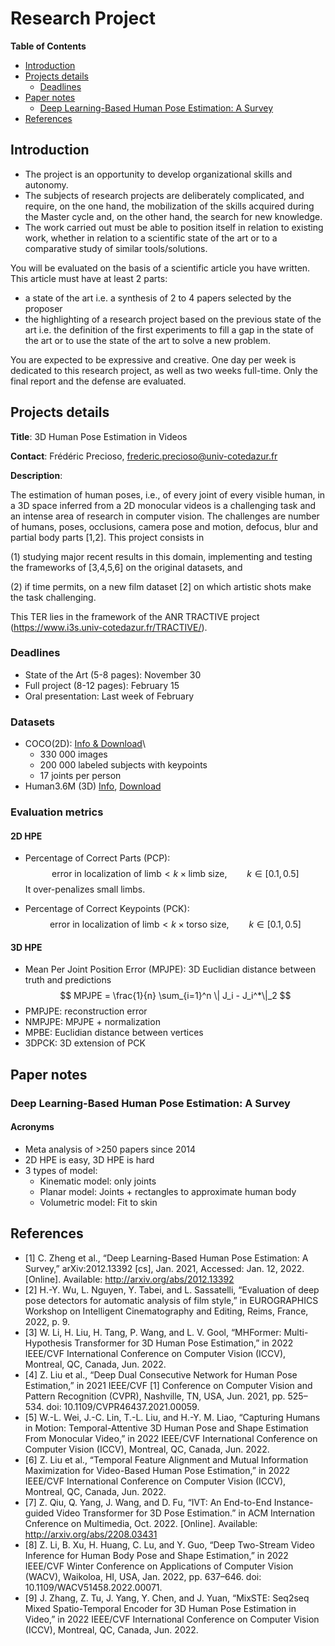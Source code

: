 # Research Project
<!-- START doctoc generated TOC please keep comment here to allow auto update -->
<!-- DON'T EDIT THIS SECTION, INSTEAD RE-RUN doctoc TO UPDATE -->
**Table of Contents**

- [Introduction](#introduction)
- [Projects details](#projects-details)
  - [Deadlines](#deadlines)
- [Paper notes](#paper-notes)
  - [Deep Learning-Based Human Pose Estimation: A Survey](#deep-learning-based-human-pose-estimation-a-survey)
- [References](#references)

<!-- END doctoc generated TOC please keep comment here to allow auto update -->



## Introduction

- The project is an opportunity to develop organizational skills and autonomy.
- The subjects of research projects are deliberately complicated, and require, on the one hand, the
mobilization of the skills acquired during the Master cycle and, on the other hand, the search for
new knowledge.
- The work carried out must be able to position itself in relation to existing work, whether in
relation to a scientific state of the art or to a comparative study of similar tools/solutions.

You will be evaluated on the basis of a scientific article you have written. This article must have at least 2 parts:
- a state of the art i.e. a synthesis of 2 to 4 papers selected by the proposer
- the highlighting of a research project based on the previous state of the art i.e. the definition of the first experiments to fill a gap in the state of the art or to use the state of the art to solve a new problem.

You are expected to be expressive and creative. One day per week is dedicated to this research project, as well as two weeks full-time.
Only the final report and the defense are evaluated.

## Projects details

**Title**: 3D Human Pose Estimation in Videos

**Contact**: Frédéric Precioso, frederic.precioso@univ-cotedazur.fr

**Description**:  

The estimation of human poses, i.e., of every joint of every visible human, in a 3D space inferred from a 2D monocular videos is a challenging task and an intense area of research in computer vision. The challenges are number of humans, poses, occlusions, camera pose and motion, defocus, blur and partial body parts [1,2]. This project consists in

(1) studying major recent results in this domain, implementing and testing the frameworks of [3,4,5,6] on the original datasets, and

(2) if time permits, on a new film dataset [2] on which artistic shots make the task challenging.

This TER lies in the framework of the ANR TRACTIVE project (https://www.i3s.univ-cotedazur.fr/TRACTIVE/).

### Deadlines
- State of the Art (5-8 pages): November 30
- Full project (8-12 pages): February 15
- Oral presentation: Last week of February

### Datasets
- COCO(2D): [Info & Download](https://cocodataset.org/#home)\
  - 330 000 images
  - 200 000 labeled subjects with keypoints
  - 17 joints per person
- Human3.6M (3D) [Info](http://vision.imar.ro/human3.6m/description.php), [Download](https://deepai.org/dataset/human3-6m)

### Evaluation metrics
#### 2D HPE
- Percentage of Correct Parts (PCP):
$$
\text{error in localization of limb} < k \times \text{limb size}, \qquad k \in [0.1, 0.5]
$$
It over-penalizes small limbs.

- Percentage of Correct Keypoints (PCK):
$$
\text{error in localization of limb} < k \times \text{torso size}, \qquad k \in [0.1, 0.5]
$$

#### 3D HPE
- Mean Per Joint Position Error (MPJPE): 3D Euclidian distance between truth and predictions
$$
MPJPE = \frac{1}{n} \sum_{i=1}^n \| J_i - J_i^*\|_2
$$
- PMPJPE: reconstruction error
- NMPJPE: MPJPE + normalization
- MPBE: Euclidian distance between vertices
- 3DPCK: 3D extension of PCK



## Paper notes
### Deep Learning-Based Human Pose Estimation: A Survey
#### Acronyms
- Meta analysis of >250 papers since 2014
- 2D HPE is easy, 3D HPE is hard
- 3 types of model:
  - Kinematic model: only joints
  - Planar model: Joints + rectangles to approximate human body
  - Volumetric model: Fit to skin




## References
- [1] C. Zheng et al., “Deep Learning-Based Human Pose Estimation: A Survey,” arXiv:2012.13392 [cs], Jan. 2021, Accessed: Jan. 12, 2022. [Online]. Available: http://arxiv.org/abs/2012.13392
- [2] H.-Y. Wu, L. Nguyen, Y. Tabei, and L. Sassatelli, “Evaluation of deep pose detectors for automatic analysis of film style,” in EUROGRAPHICS Workshop on Intelligent Cinematography and Editing, Reims, France, 2022, p. 9.
- [3] W. Li, H. Liu, H. Tang, P. Wang, and L. V. Gool, “MHFormer: Multi-Hypothesis Transformer for 3D Human Pose Estimation,” in 2022 IEEE/CVF International Conference on Computer Vision (ICCV), Montreal, QC, Canada, Jun. 2022.
- [4] Z. Liu et al., “Deep Dual Consecutive Network for Human Pose Estimation,” in 2021 IEEE/CVF [1] Conference on Computer Vision and Pattern Recognition (CVPR), Nashville, TN, USA, Jun. 2021, pp. 525–534. doi: 10.1109/CVPR46437.2021.00059.
- [5] W.-L. Wei, J.-C. Lin, T.-L. Liu, and H.-Y. M. Liao, “Capturing Humans in Motion: Temporal-Attentive 3D Human Pose and Shape Estimation From Monocular Video,” in 2022 IEEE/CVF International Conference on Computer Vision (ICCV), Montreal, QC, Canada, Jun. 2022.
- [6] Z. Liu et al., “Temporal Feature Alignment and Mutual Information Maximization for Video-Based Human Pose Estimation,” in 2022 IEEE/CVF International Conference on Computer Vision (ICCV), Montreal, QC, Canada, Jun. 2022.
- [7] Z. Qiu, Q. Yang, J. Wang, and D. Fu, “IVT: An End-to-End Instance-guided Video Transformer for 3D Pose Estimation.” in ACM Internation Cnference on Multimedia, Oct. 2022. [Online]. Available: http://arxiv.org/abs/2208.03431
- [8] Z. Li, B. Xu, H. Huang, C. Lu, and Y. Guo, “Deep Two-Stream Video Inference for Human Body Pose and Shape Estimation,” in 2022 IEEE/CVF Winter Conference on Applications of Computer Vision (WACV), Waikoloa, HI, USA, Jan. 2022, pp. 637–646. doi: 10.1109/WACV51458.2022.00071.
- [9] J. Zhang, Z. Tu, J. Yang, Y. Chen, and J. Yuan, “MixSTE: Seq2seq Mixed Spatio-Temporal Encoder for 3D Human Pose Estimation in Video,” in 2022 IEEE/CVF International Conference on Computer Vision (ICCV), Montreal, QC, Canada, Jun. 2022.

